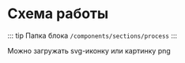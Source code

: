 # Схема работы

::: tip Папка блока
`/components/sections/process`
:::

Можно загружать svg-иконку или картинку png

